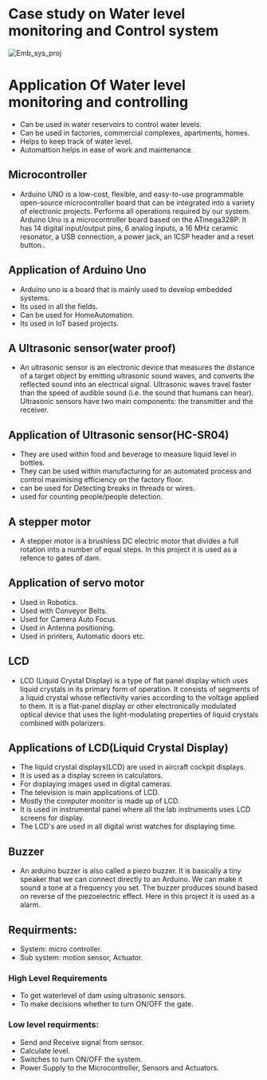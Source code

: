 # Case study on Water level monitoring and Control system 

![Emb_sys_proj](https://user-images.githubusercontent.com/47130828/157209974-56905f57-173c-402a-956e-a71aa4377a5c.PNG)

# Application Of Water level monitoring and controlling 

- Can be used in water reservoirs to control water levels.
- Can be used in factories, commercial complexes, apartments, homes.
- Helps to keep track of water level.
- Automattion helps in ease of work and maintenance.

## Microcontroller
-  Arduino UNO is a low-cost, flexible, and easy-to-use programmable open-source microcontroller board that can be integrated into a variety of electronic projects. Performs all operations required by our system. Arduino Uno is a microcontroller board based on the ATmega328P. It has 14 digital input/output pins, 6 analog inputs, a 16 MHz ceramic resonator, a USB connection, a power jack, an ICSP header and a reset button..

## Application of Arduino Uno

- Arduino uno is a board that is mainly used to develop embedded systems.
- Its used in all the fields.
- Can be used for HomeAutomation.
- Its used in IoT based projects.

## A Ultrasonic sensor(water proof)
- An ultrasonic sensor is an electronic device that measures the distance of a target object by emitting ultrasonic sound waves, and converts the reflected sound into an electrical signal. Ultrasonic waves travel faster than the speed of audible sound (i.e. the sound that humans can hear). Ultrasonic sensors have two main components: the transmitter and the receiver.

## Application of Ultrasonic sensor(HC-SR04)

- They are used within food and beverage to measure liquid level in bottles.
- They can be used within manufacturing for an automated process and control maximising efficiency on the factory floor.
- can be used for Detecting breaks in threads or wires.
- used for counting people/people detection.

## A stepper motor
- A stepper motor is a brushless DC electric motor that divides a full rotation into a number of equal steps. In this project it is used as a refence to gates of dam.

## Application of servo motor
- Used in Robotics.
- Used with Conveyor Belts.
- Used for Camera Auto Focus.
- Used in Antenna positioning. 
- Used in printers, Automatic doors etc.

## LCD 
- LCD (Liquid Crystal Display) is a type of flat panel display which uses liquid crystals in its primary form of operation. It consists of segments of a liquid crystal whose reflectivity varies according to the voltage applied to them. It is a flat-panel display or other electronically modulated optical device that uses the light-modulating properties of liquid crystals combined with polarizers.

## Applications of LCD(Liquid Crystal Display)

- The liquid crystal displays(LCD) are used in aircraft cockpit displays.
- It is used as a display screen in calculators.
- For displaying images used in digital cameras.
- The television is main applications of LCD.
- Mostly the computer monitor is made up of LCD.
- It is used in instrumental panel where all the lab instruments uses LCD screens for display.
- The LCD's are used in all digital wrist watches for displaying time.

## Buzzer
- An arduino buzzer is also called a piezo buzzer. It is basically a tiny speaker that we can connect directly to an Arduino. We can make it sound a tone at a frequency you set. The buzzer produces sound based on reverse of the piezoelectric effect. Here in this project it is used as a alarm.


## Requirments:
- System: micro controller.
- Sub system: motion sensor, Actuator.

### High Level Requirements
- To get waterlevel of dam using ultrasonic sensors.
- To make decisions whether to turn ON/OFF the gate. 

### Low level requirments:
- Send and Receive signal from sensor.
- Calculate level.
- Switches to turn ON/OFF the system.
- Power Supply to the Microcontroller, Sensors and Actuators.


